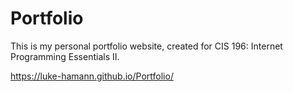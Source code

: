 
# Portfolio

This is my personal portfolio website, created for CIS 196: Internet Programming
Essentials II.

https://luke-hamann.github.io/Portfolio/
